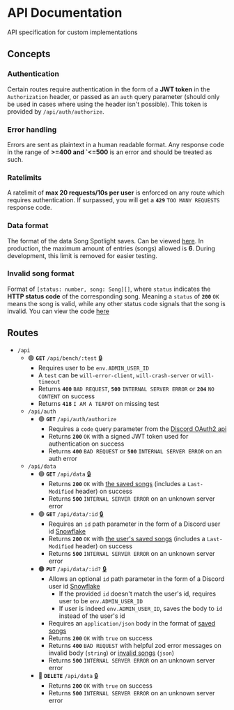 # API Documentation

API specification for custom implementations

## Concepts

### Authentication

Certain routes require authentication in the form of a **JWT token** in the `Authorization` header, or passed as an `auth` query parameter (should only be used in cases where using the header isn't possible). This token is provided by `/api/auth/authorize`.

### Error handling

Errors are sent as plaintext in a human readable format. Any response code in the range of **>=400 and `<=500** is an error and should be treated as such.

### Ratelimits

A ratelimit of **max 20 requests/10s per user** is enforced on any route which requires authentication. If surpassed, you will get a **`429`** `TOO MANY REQUESTS` response code.

### Data format

The format of the data Song Spotlight saves. Can be viewed [here](./src/lib/db/index.ts). In production, the maximum amount of entries (songs) allowed is **6**. During development, this limit is removed for easier testing.

### Invalid song format

Format of `[status: number, song: Song][]`, where `status` indicates the **HTTP status code** of the corresponding song. Meaning a `status` of **`200`** `OK` means the song is valid, while any other status code signals that the song is invalid. You can view the code [here](./src/api/data.ts)

## Routes

- `/api`
  - 🟢 **`GET`** `/api/bench/:test` [🔒](#authentication)
    - Requires user to be `env.ADMIN_USER_ID`
    - A `test` can be `will-error-client`, `will-crash-server` or `will-timeout`
    - Returns **`400`** `BAD REQUEST`, **`500`** `INTERNAL SERVER ERROR` or **`204`** `NO CONTENT` on success
    - Returns **`418`** `I AM A TEAPOT` on missing test
  - `/api/auth`
    - 🟢 **`GET`** `/api/auth/authorize`
      - Requires a `code` query parameter from the [Discord OAuth2 api](https://discord.com/developers/docs/topics/oauth2#authorization-code-grant)
      - Returns **`200`** `OK` with a signed JWT token used for authentication on success
      - Returns **`400`** `BAD REQUEST` or **`500`** `INTERNAL SERVER ERROR` on an auth error
  - `/api/data`
    - 🟢 **`GET`** `/api/data` [🔒](#authentication)
      - Returns **`200`** `OK` with [the saved songs](#data-format) (includes a `Last-Modified` header) on success
      - Returns **`500`** `INTERNAL SERVER ERROR` on an unknown server error
    - 🟢 **`GET`** `/api/data/:id` [🔒](#authentication)
      - Requires an `id` path parameter in the form of a Discord user id [Snowflake](https://discord.com/developers/docs/reference#snowflakes)
      - Returns **`200`** `OK` with [the user's saved songs](#data-format) (includes a `Last-Modified` header) on success
      - Returns **`500`** `INTERNAL SERVER ERROR` on an unknown server error
    - 🟠 **`PUT`** `/api/data/:id?` [🔒](#authentication)
      - Allows an optional `id` path parameter in the form of a Discord user id [Snowflake](https://discord.com/developers/docs/reference#snowflakes)
        - If the provided `id` doesn't match the user's id, requires user to be `env.ADMIN_USER_ID`
        - If user is indeed `env.ADMIN_USER_ID`, saves the body to `id` instead of the user's id
      - Requires an `application/json` body in the format of [saved songs](#data-format)
      - Returns **`200`** `OK` with `true` on success
      - Returns **`400`** `BAD REQUEST` with helpful zod error messages on invalid body (`string`) or [invalid songs](#invalid-song-format) (`json`)
      - Returns **`500`** `INTERNAL SERVER ERROR` on an unknown server error
    - 🔴 **`DELETE`** `/api/data` [🔒](#authentication)
      - Returns **`200`** `OK` with `true` on success
      - Returns **`500`** `INTERNAL SERVER ERROR` on an unknown server error
